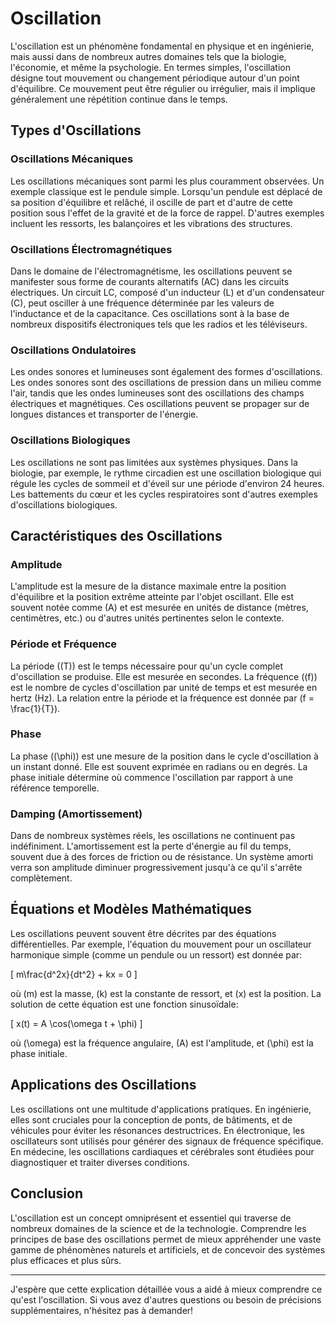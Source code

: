 # Oscillation

L'oscillation est un phénomène fondamental en physique et en ingénierie, mais aussi dans de nombreux autres domaines tels que la biologie, l'économie, et même la psychologie. En termes simples, l'oscillation désigne tout mouvement ou changement périodique autour d'un point d'équilibre. Ce mouvement peut être régulier ou irrégulier, mais il implique généralement une répétition continue dans le temps.

## Types d'Oscillations

### Oscillations Mécaniques

Les oscillations mécaniques sont parmi les plus couramment observées. Un exemple classique est le pendule simple. Lorsqu'un pendule est déplacé de sa position d'équilibre et relâché, il oscille de part et d'autre de cette position sous l'effet de la gravité et de la force de rappel. D'autres exemples incluent les ressorts, les balançoires et les vibrations des structures.

### Oscillations Électromagnétiques

Dans le domaine de l'électromagnétisme, les oscillations peuvent se manifester sous forme de courants alternatifs (AC) dans les circuits électriques. Un circuit LC, composé d'un inducteur (L) et d'un condensateur (C), peut osciller à une fréquence déterminée par les valeurs de l'inductance et de la capacitance. Ces oscillations sont à la base de nombreux dispositifs électroniques tels que les radios et les téléviseurs.

### Oscillations Ondulatoires

Les ondes sonores et lumineuses sont également des formes d'oscillations. Les ondes sonores sont des oscillations de pression dans un milieu comme l'air, tandis que les ondes lumineuses sont des oscillations des champs électriques et magnétiques. Ces oscillations peuvent se propager sur de longues distances et transporter de l'énergie.

### Oscillations Biologiques

Les oscillations ne sont pas limitées aux systèmes physiques. Dans la biologie, par exemple, le rythme circadien est une oscillation biologique qui régule les cycles de sommeil et d'éveil sur une période d'environ 24 heures. Les battements du cœur et les cycles respiratoires sont d'autres exemples d'oscillations biologiques.

## Caractéristiques des Oscillations

### Amplitude

L'amplitude est la mesure de la distance maximale entre la position d'équilibre et la position extrême atteinte par l'objet oscillant. Elle est souvent notée comme \(A\) et est mesurée en unités de distance (mètres, centimètres, etc.) ou d'autres unités pertinentes selon le contexte.

### Période et Fréquence

La période (\(T\)) est le temps nécessaire pour qu'un cycle complet d'oscillation se produise. Elle est mesurée en secondes. La fréquence (\(f\)) est le nombre de cycles d'oscillation par unité de temps et est mesurée en hertz (Hz). La relation entre la période et la fréquence est donnée par \(f = \frac{1}{T}\).

### Phase

La phase (\(\phi\)) est une mesure de la position dans le cycle d'oscillation à un instant donné. Elle est souvent exprimée en radians ou en degrés. La phase initiale détermine où commence l'oscillation par rapport à une référence temporelle.

### Damping (Amortissement)

Dans de nombreux systèmes réels, les oscillations ne continuent pas indéfiniment. L'amortissement est la perte d'énergie au fil du temps, souvent due à des forces de friction ou de résistance. Un système amorti verra son amplitude diminuer progressivement jusqu'à ce qu'il s'arrête complètement.

## Équations et Modèles Mathématiques

Les oscillations peuvent souvent être décrites par des équations différentielles. Par exemple, l'équation du mouvement pour un oscillateur harmonique simple (comme un pendule ou un ressort) est donnée par:

\[ m\frac{d^2x}{dt^2} + kx = 0 \]

où \(m\) est la masse, \(k\) est la constante de ressort, et \(x\) est la position. La solution de cette équation est une fonction sinusoïdale:

\[ x(t) = A \cos(\omega t + \phi) \]

où \(\omega\) est la fréquence angulaire, \(A\) est l'amplitude, et \(\phi\) est la phase initiale.

## Applications des Oscillations

Les oscillations ont une multitude d'applications pratiques. En ingénierie, elles sont cruciales pour la conception de ponts, de bâtiments, et de véhicules pour éviter les résonances destructrices. En électronique, les oscillateurs sont utilisés pour générer des signaux de fréquence spécifique. En médecine, les oscillations cardiaques et cérébrales sont étudiées pour diagnostiquer et traiter diverses conditions.

## Conclusion

L'oscillation est un concept omniprésent et essentiel qui traverse de nombreux domaines de la science et de la technologie. Comprendre les principes de base des oscillations permet de mieux appréhender une vaste gamme de phénomènes naturels et artificiels, et de concevoir des systèmes plus efficaces et plus sûrs.

---

J'espère que cette explication détaillée vous a aidé à mieux comprendre ce qu'est l'oscillation. Si vous avez d'autres questions ou besoin de précisions supplémentaires, n'hésitez pas à demander!